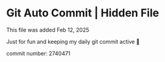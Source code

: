 # Git Auto Commit | Hidden File

This file was added Feb 12, 2025

Just for fun and keeping my daily git commit active 🤪

commit number: 2740471
